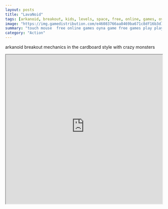 ```yaml
---
layout: posts
title: "LavaNoid"
tags: [arkanoid, breakout, kids, levels, space, free, online, games, oyna, game, free, games, play, play, games]
image: "https://img.gamedistribution.com/e46083766aa8469ba671c8df16b3d187.jpg"
summary: "touch mouse  free online games oyna game free games play play games"
category: "Action"
---
```


arkanoid breakout mechanics in the cardboard style with crazy monsters

<iframe width="100%" height="480px;" src="https://html5.gamedistribution.com/e46083766aa8469ba671c8df16b3d187/"></iframe>